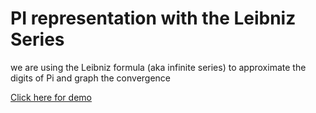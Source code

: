 # PI representation with the Leibniz Series 
we are using the Leibniz formula (aka infinite series) to approximate the digits of Pi and graph the convergence

[Click here for demo](https://mfsiat.github.io/Coding_Challenge/PiApproximation_LeibnizSeries/sketch.js)


